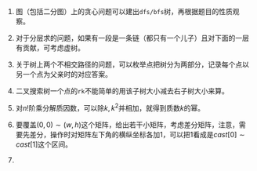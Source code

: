 1. 图（包括二分图）上的贪心问题可以建出`dfs/bfs`树，再根据题目的性质观察。

2. 对于分层求的问题，如果有一段是一条链（都只有一个儿子）且对下面的一层有贡献，可考虑虚树。

3. 关于树上两个不相交路径的问题，可以枚举点把树分为两部分，记录每个点以另一个点为父亲时的对应答案。

4. 二叉搜索树一个点的`rk`不能简单的用该子树大小减去右子树大小来算。

5. 对$n!$阶乘分解质因数，可以除$k,k^{2}$并相加，就得到质数$k$的幂。

6. 要覆盖$(0,0)\sim(w,h)$这个矩阵，给出若干小矩阵，考虑差分矩阵，注意，需要先差分，操作时对矩阵左下角的横纵坐标各加1，可以把1看成是$cast[0]\sim cast[1]$这个区间。

7. 

   

   